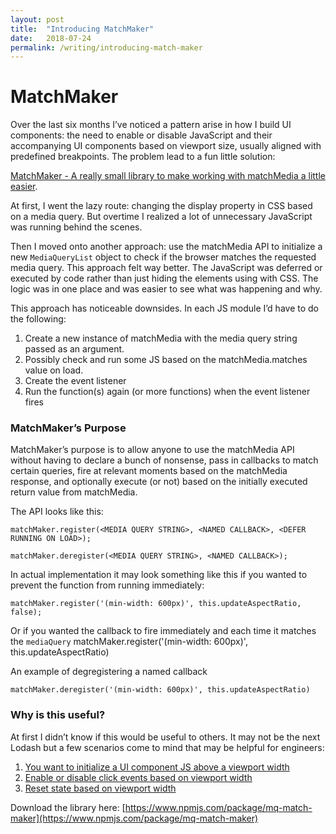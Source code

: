 ```yaml
---
layout: post
title:  "Introducing MatchMaker"
date:   2018-07-24
permalink: /writing/introducing-match-maker
---
```


# MatchMaker

Over the last six months I’ve noticed a pattern arise in how I build UI components: the need to enable or disable JavaScript and their accompanying UI components based on viewport size, usually aligned with predefined breakpoints.  The problem lead to a fun little solution:

[MatchMaker - A really small library to make working with matchMedia a little easier](https://www.npmjs.com/package/mq-match-maker).

At first, I went the lazy route: changing the display property in CSS based on a media query. But overtime I realized a lot of unnecessary JavaScript was running behind the scenes.

Then I moved onto another approach: use the matchMedia API to initialize a new `MediaQueryList` object to check if the browser matches the requested media query. This approach felt way better. The JavaScript was deferred or executed by code rather than just hiding the elements using with CSS. The logic was in one place and was easier to see what was happening and why.

This approach has noticeable downsides. In each JS module I’d have to do the following:

1. Create a new instance of matchMedia with the media query string passed as an argument. 
2. Possibly check and run some JS based on the matchMedia.matches value on load. 
3. Create the event listener
4. Run the function(s) again (or more functions) when the event listener fires

### MatchMaker’s Purpose

MatchMaker’s purpose is to allow anyone to use the matchMedia API without having to declare a bunch of nonsense, pass in callbacks to match certain queries, fire at relevant moments based on the matchMedia response, and optionally execute (or not) based on the initially executed return value from matchMedia.

The API looks like this: 

    matchMaker.register(<MEDIA QUERY STRING>, <NAMED CALLBACK>, <DEFER RUNNING ON LOAD>);

    matchMaker.deregister(<MEDIA QUERY STRING>, <NAMED CALLBACK>);

In actual implementation it may look something like this if you wanted to prevent the function from running immediately: 

    matchMaker.register('(min-width: 600px)', this.updateAspectRatio, false);

Or if you wanted the callback to fire immediately and each time it matches the `mediaQuery`
    matchMaker.register('(min-width: 600px)', this.updateAspectRatio)

An example of degregistering a named callback

    matchMaker.deregister('(min-width: 600px)', this.updateAspectRatio)

### Why is this useful?

At first I didn’t know if this would be useful to others. It may not be the next Lodash but a few scenarios come to mind that may be helpful for engineers:

1. [You want to initialize a UI component JS above a viewport width](https://codepen.io/pbj/pen/ejvaaZ)
2. [Enable or disable click events based on viewport width](https://codepen.io/pbj/pen/zLwqPG)
3. [Reset state based on viewport width](https://codepen.io/pbj/pen/ZjKZWa)

Download the library here: [https://www.npmjs.com/package/mq-match-maker](https://www.npmjs.com/package/mq-match-maker)
